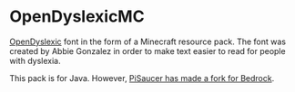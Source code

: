 # OpenDyslexicMC
[OpenDyslexic](https://opendyslexic.org/) font in the form of a Minecraft resource pack. The font was created by Abbie Gonzalez in order to make text easier to read for people with dyslexia.

This pack is for Java. However, [PiSaucer has made a fork for Bedrock](https://github.com/PiSaucer/OpenDyslexicMCBedrock).
